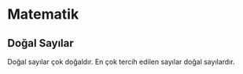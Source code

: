 # Matematik
## Doğal Sayılar
Doğal sayılar çok doğaldır. En çok tercih edilen sayılar doğal sayılardır.
